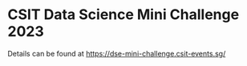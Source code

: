 # CSIT Data Science Mini Challenge 2023

Details can be found at https://dse-mini-challenge.csit-events.sg/